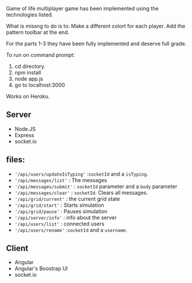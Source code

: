 Game of life multiplayer game has been implemented using the technologies listed.

What is missng to do is to:
Make a different colort for each player.
Add the pattern toolbar at the end.

For the parts 1-3 they have been fully implemented and deserve full grade.

To run on command prompt:
1. cd directory.
2. npm install
3. node app.js
4. go to localhost:3000

Works on Heroku.


## Server
- Node.JS
- Express
- socket.io

## files:

- `'/api/users/updateIsTyping'` :`socketId` and a `isTyping`.
- `'/api/messages/list'` : The messages
- `'/api/messages/submit'` : `socketId` parameter and a `body` parameter
- `'/api/messages/clear'` : `socketId`. Clears all messages.
- `'/api/grid/current'` : the current grid state
- `'/api/grid/start'` : Starts simulation
- `'/api/grid/pause'` : Pauses simulation
- `'/api/server/info'` : info about the server
- `'/api/users/list'` : connected users
- `'/api/users/rename'` :`socketId` and a `username`.

## Client
- Angular
- Angular's Boostrap UI
- socket.io
